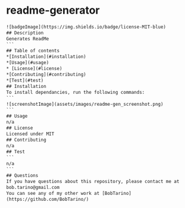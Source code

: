 # readme-generator
  
    ![badgeImage](https://img.shields.io/badge/license-MIT-blue)
    ## Description
    Generates ReadMe
    ```
    ## Table of contents
    *[Installation](#installation)
    *[Usage](#usage)
    * [License](#license)
    *[Contributing](#contributing)
    *[Test](#test)
    ## Installation
    To install dependancies, run the following commands:
    ```
    ![screenshotImage](assets/images/readme-gen_screenshot.png)
    ```
    ## Usage
    n/a
    ## License
    Licensed under MIT
    ## Contributing
    n/a
    ## Test
    ```
    n/a
    ```
    ## Questions
    If you have questions about this repository, please contact me at bob.tarino@gmail.com
    You can see any of my other work at [BobTarino](https://github.com/BobTarino/)
    